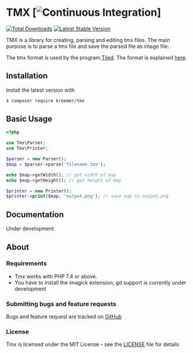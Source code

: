 # TMX [![Continuous Integration](https://github.com/kreemer/tmx/actions/workflows/continuous-integration.yaml/badge.svg?branch=main)]


[![Total Downloads](https://img.shields.io/packagist/dt/kreemer/tmx.svg)](https://packagist.org/packages/kreemer/tmx)
[![Latest Stable Version](https://img.shields.io/packagist/v/kreemer/tmx.svg)](https://packagist.org/packages/kreemer/tmx)

TMX is a library for creating, parsing and editing tmx files. The main purpose is to parse a tmx file and save the parsed file as image file.

The tmx format is used by the program [Tiled](https://www.mapeditor.org). The format is explained [here](https://doc.mapeditor.org/en/stable/reference/tmx-map-format/).

## Installation

Install the latest version with

```bash
$ composer require kreemer/tmx
```

## Basic Usage

```php
<?php

use Tmx\Parser;
use Tmx\Printer;

$parser = new Parser();
$map = $parser->parse('filename.tmx');

echo $map->getWidth(); // get width of map
echo $map->getHeight(); // get height of map

$printer = new Printer();
$printer->print($map, 'output.png'); // save map to output.png
```

## Documentation

Under development

## About

### Requirements

- Tmx works with PHP 7.4 or above.
- You have to install the imagick extension, gd support is currently under development


### Submitting bugs and feature requests

Bugs and feature request are tracked on [GitHub](https://github.com/kreemer/tmx/issues)

### License

Tmx is licensed under the MIT License - see the [LICENSE](LICENSE) file for details

